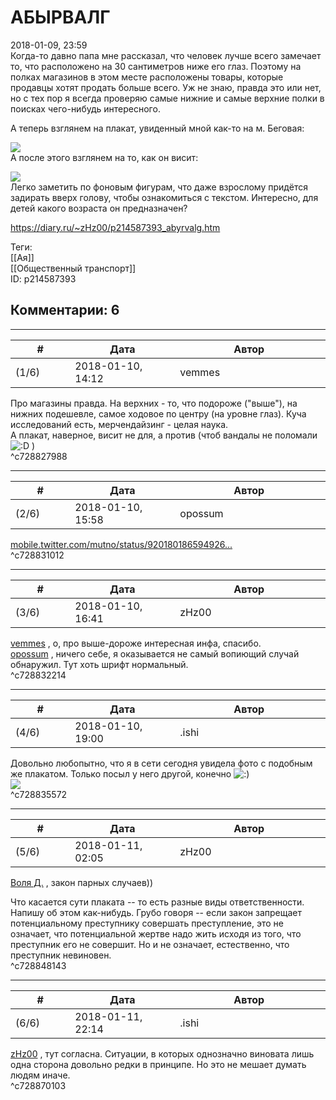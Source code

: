 АБЫРВАЛГ
========

  
2018-01-09, 23:59  
 Когда-то давно папа мне рассказал, что человек лучше всего замечает то, что расположено на 30 сантиметров ниже его глаз. Поэтому на полках магазинов в этом месте расположены товары, которые продавцы хотят продать больше всего. Уж не знаю, правда это или нет, но с тех пор я всегда проверяю самые нижние и самые верхние полки в поисках чего-нибудь интересного.   
   
 А теперь взглянем на плакат, увиденный мной как-то на м. Беговая:   
   
   [![](https://i.imgur.com/kjeQyAAl.jpg)](https://i.imgur.com/kjeQyAA.jpg)     
 А после этого взглянем на то, как он висит:   
   
   [![](https://i.imgur.com/gugqWsIl.jpg)](https://i.imgur.com/gugqWsI.jpg)     
 Легко заметить по фоновым фигурам, что даже взрослому придётся задирать вверх голову, чтобы ознакомиться с текстом. Интересно, для детей какого возраста он предназначен?   
  
<https://diary.ru/~zHz00/p214587393_abyrvalg.htm>  
  
Теги:  
[[Ая]]  
[[Общественный транспорт]]  
ID: p214587393  


Комментарии: 6
--------------

  


---



|         #         |              Дата              |                     Автор                     |           ID           |
| --- | --- | --- | --- |
| (1/6) | 2018-01-10, 14:12 | vemmes | c728827988 |

  
 Про магазины правда. На верхних - то, что подороже ("выше"), на нижних подешевле, самое ходовое по центру (на уровне глаз). Куча исследований есть, мерчендайзинг - целая наука.   
 А плакат, наверное, висит не для, а против (чтоб вандалы не поломали ![:D](http://static.diary.ru/picture/1131.gif) )   
 ^c728827988

---



|         #         |              Дата              |                     Автор                     |           ID           |
| --- | --- | --- | --- |
| (2/6) | 2018-01-10, 15:58 | opossum | c728831012 |

  
  [mobile.twitter.com/mutno/status/920180186594926...](https://mobile.twitter.com/mutno/status/920180186594926592)    
 ^c728831012

---



|         #         |              Дата              |                     Автор                     |           ID           |
| --- | --- | --- | --- |
| (3/6) | 2018-01-10, 16:41 | zHz00 | c728832214 |

  
  [vemmes](http://vemmes.diary.ru "\"It doesn't matter if you win the game, just that you bought it\"")  , о, про выше-дороже интересная инфа, спасибо.   
  [opossum](http://pssm.diary.ru "электрические муравьи")  , ничего себе, я оказывается не самый вопиющий случай обнаружил. Тут хоть шрифт нормальный.   
 ^c728832214

---



|         #         |              Дата              |                     Автор                     |           ID           |
| --- | --- | --- | --- |
| (4/6) | 2018-01-10, 19:00 | .ishi | c728835572 |

  
 Довольно любопытно, что я в сети сегодня увидела фото с подобным же плакатом. Только посыл у него другой, конечно ![:)](http://static.diary.ru/picture/3.gif)   
  [![](http://static.diary.ru/userdir/1/3/1/2/1312557/thumb/85463438.jpg)](http://static.diary.ru/userdir/1/3/1/2/1312557/85463438.jpg)    
 ^c728835572

---



|         #         |              Дата              |                     Автор                     |           ID           |
| --- | --- | --- | --- |
| (5/6) | 2018-01-11, 02:05 | zHz00 | c728848143 |

  
  [Воля Д.](http://willD.diary.ru "Лыбродыбро.")  , закон парных случаев))   
   
 Что касается сути плаката -- то есть разные виды ответственности. Напишу об этом как-нибудь. Грубо говоря -- если закон запрещает потенциальному преступнику совершать преступление, это не означает, что потенциальной жертве надо жить исходя из того, что преступник его не совершит. Но и не означает, естественно, что преступник невиновен.   
 ^c728848143

---



|         #         |              Дата              |                     Автор                     |           ID           |
| --- | --- | --- | --- |
| (6/6) | 2018-01-11, 22:14 | .ishi | c728870103 |

  
  [zHz00](https://zHz00.diary.ru "Untitled")  , тут согласна. Ситуации, в которых однозначно виновата лишь одна сторона довольно редки в принципе. Но это не мешает думать людям иначе.   
 ^c728870103